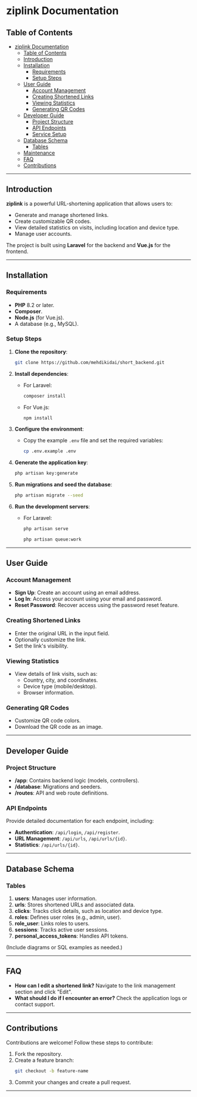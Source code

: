
# ziplink Documentation

## Table of Contents
- [ziplink Documentation](#ziplink-documentation)
	- [Table of Contents](#table-of-contents)
	- [Introduction](#introduction)
	- [Installation](#installation)
		- [Requirements](#requirements)
		- [Setup Steps](#setup-steps)
	- [User Guide](#user-guide)
		- [Account Management](#account-management)
		- [Creating Shortened Links](#creating-shortened-links)
		- [Viewing Statistics](#viewing-statistics)
		- [Generating QR Codes](#generating-qr-codes)
	- [Developer Guide](#developer-guide)
		- [Project Structure](#project-structure)
		- [API Endpoints](#api-endpoints)
		- [Service Setup](#service-setup)
	- [Database Schema](#database-schema)
		- [Tables](#tables)
	- [Maintenance](#maintenance)
	- [FAQ](#faq)
	- [Contributions](#contributions)

---

## Introduction
**ziplink** is a powerful URL-shortening application that allows users to:
- Generate and manage shortened links.
- Create customizable QR codes.
- View detailed statistics on visits, including location and device type.
- Manage user accounts.

The project is built using **Laravel** for the backend and **Vue.js** for the frontend.

---

## Installation

### Requirements
- **PHP** 8.2 or later.
- **Composer**.
- **Node.js** (for Vue.js).
- A database (e.g., MySQL).

### Setup Steps
1. **Clone the repository**:
   ```bash
   git clone https://github.com/mehdikidai/short_backend.git
   ```

2. **Install dependencies**:
   - For Laravel:
     ```bash
     composer install
     ```
   - For Vue.js:
     ```bash
     npm install
     ```

3. **Configure the environment**:
   - Copy the example `.env` file and set the required variables:
     ```bash
     cp .env.example .env
     ```

4. **Generate the application key**:
   ```bash
   php artisan key:generate
   ```

5. **Run migrations and seed the database**:
   ```bash
   php artisan migrate --seed
   ```

6. **Run the development servers**:
   - For Laravel:
     ```bash
     php artisan serve
     ```
     ```bash
     php artisan queue:work
     ```

---

## User Guide

### Account Management
- **Sign Up**: Create an account using an email address.
- **Log In**: Access your account using your email and password.
- **Reset Password**: Recover access using the password reset feature.

### Creating Shortened Links
- Enter the original URL in the input field.
- Optionally customize the link.
- Set the link's visibility.

### Viewing Statistics
- View details of link visits, such as:
  - Country, city, and coordinates.
  - Device type (mobile/desktop).
  - Browser information.

### Generating QR Codes
- Customize QR code colors.
- Download the QR code as an image.

---

## Developer Guide

### Project Structure
- **/app**: Contains backend logic (models, controllers).
- **/database**: Migrations and seeders.
- **/routes**: API and web route definitions.

### API Endpoints
Provide detailed documentation for each endpoint, including:
- **Authentication**: `/api/login`, `/api/register`.
- **URL Management**: `/api/urls`, `/api/urls/{id}`.
- **Statistics**: `/api/urls/{id}`.

---

## Database Schema
### Tables
1. **users**: Manages user information.
2. **urls**: Stores shortened URLs and associated data.
3. **clicks**: Tracks click details, such as location and device type.
4. **roles**: Defines user roles (e.g., admin, user).
5. **role_user**: Links roles to users.
6. **sessions**: Tracks active user sessions.
7. **personal_access_tokens**: Handles API tokens.

(Include diagrams or SQL examples as needed.)

---

## FAQ
- **How can I edit a shortened link?**
  Navigate to the link management section and click "Edit".
- **What should I do if I encounter an error?**
  Check the application logs or contact support.

---

## Contributions
Contributions are welcome! Follow these steps to contribute:
1. Fork the repository.
2. Create a feature branch:
   ```bash
   git checkout -b feature-name
   ```
3. Commit your changes and create a pull request.

---
